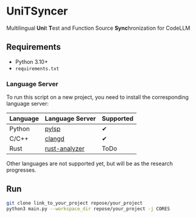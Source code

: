 # UniTSyncer

Multilingual **Uni**t **T**est and Function Source **Sync**hronization for CodeLLM

## Requirements

- Python 3.10+
- `requirements.txt`

### Language Server

To run this script on a new project, you need to install the corresponding language server:

| Language | Language Server                                              | Supported |
| -------- | ------------------------------------------------------------ | --------- |
| Python   | [pylsp](https://github.com/python-lsp/python-lsp-server)     | &#x2714;  |
| C/C++    | [clangd](https://clangd.llvm.org/installation.html)          | &#x2714;  |
| Rust     | [rust-analyzer](https://rust-analyzer.github.io/manual.html) | ToDo      |

Other languages are not supported yet, but will be as the research progresses.

## Run

```bash
git clone link_to_your_project repose/your_project
python3 main.py --workspace_dir repose/your_project -j CORES
```
